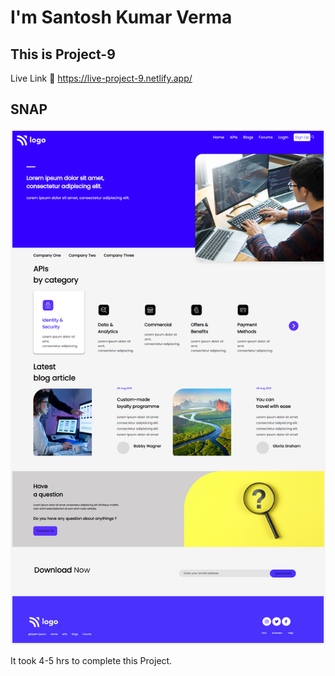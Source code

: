 # I'm Santosh Kumar Verma

## This is Project-9

Live Link 🔗
https://live-project-9.netlify.app/

## SNAP

![SNAP](./Project-9(snap).png)

It took 4-5 hrs to complete this Project.





